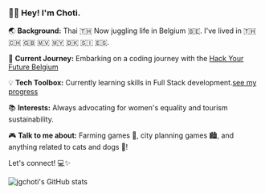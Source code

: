 ### 👋🏽 Hey! I'm Choti.

🌏 **Background:** Thai 🇹🇭 Now juggling life in Belgium 🇧🇪. I've lived in 🇹🇭 🇨🇭 🇬🇧 🇲🇻 🇲🇾 🇩🇰 🇸🇮 🇪🇸.

🚀 **Current Journey:** Embarking on a coding journey with the [Hack Your Future Belgium](https://github.com/HackYourFutureBelgium)

💡 **Tech Toolbox:** Currently learning skills in Full Stack development.[see my progress](https://github.com/jgchoti/studynote)

📚 **Interests:** Always advocating for women's equality and tourism sustainability.

🎮 **Talk to me about:** Farming games 🌱, city planning games 🏙️, and anything related to cats and dogs 🐾!

Let's connect! 💻✨

![jgchoti's GitHub stats](https://github-readme-stats.vercel.app/api?username=jgchoti)
